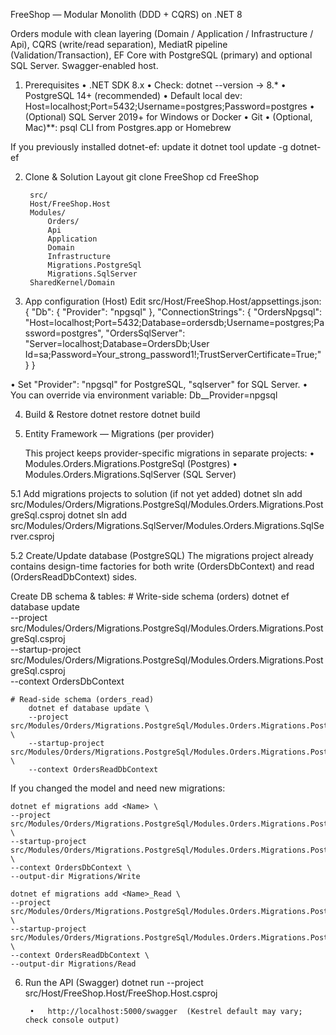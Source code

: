 FreeShop — Modular Monolith (DDD + CQRS) on .NET 8

Orders module with clean layering (Domain / Application / Infrastructure / Api), CQRS (write/read separation), MediatR pipeline (Validation/Transaction), EF Core with PostgreSQL (primary) and optional SQL Server. Swagger-enabled host.

1) Prerequisites
	•	.NET SDK 8.x
	•	Check: dotnet --version → 8.*
	•	PostgreSQL 14+ (recommended)
	•	Default local dev: Host=localhost;Port=5432;Username=postgres;Password=postgres
	•	(Optional) SQL Server 2019+ for Windows or Docker
	•	Git
	•	(Optional, Mac)**: psql CLI from Postgres.app or Homebrew

If you previously installed dotnet-ef: update it
dotnet tool update -g dotnet-ef

2) Clone & Solution Layout
    git clone <your-repo-url> FreeShop
    cd FreeShop

	    src/
	    Host/FreeShop.Host
	    Modules/
	        Orders/
	        Api
	        Application
	        Domain
	        Infrastructure
	        Migrations.PostgreSql
	        Migrations.SqlServer
	    SharedKernel/Domain

3) App configuration (Host)
Edit src/Host/FreeShop.Host/appsettings.json:
		{
		"Db": { "Provider": "npgsql" },
		"ConnectionStrings": {
			"OrdersNpgsql": "Host=localhost;Port=5432;Database=ordersdb;Username=postgres;Password=postgres",
			"OrdersSqlServer": "Server=localhost;Database=OrdersDb;User Id=sa;Password=Your_strong_password1!;TrustServerCertificate=True;"
			}
		}
    
•	Set "Provider": "npgsql" for PostgreSQL, "sqlserver" for SQL Server.
•	You can override via environment variable: Db__Provider=npgsql

4) Build & Restore
	    dotnet restore
	    dotnet build

5) Entity Framework — Migrations (per provider)

	This project keeps provider-specific migrations in separate projects:
		•	Modules.Orders.Migrations.PostgreSql (Postgres)
		•	Modules.Orders.Migrations.SqlServer (SQL Server)

5.1 Add migrations projects to solution (if not yet added)
		    dotnet sln add src/Modules/Orders/Migrations.PostgreSql/Modules.Orders.Migrations.PostgreSql.csproj
		    dotnet sln add src/Modules/Orders/Migrations.SqlServer/Modules.Orders.Migrations.SqlServer.csproj

5.2 Create/Update database (PostgreSQL)
The migrations project already contains design-time factories for both write (OrdersDbContext) and read (OrdersReadDbContext) sides.

Create DB schema & tables:
    # Write-side schema (orders)
	    dotnet ef database update \
	    --project src/Modules/Orders/Migrations.PostgreSql/Modules.Orders.Migrations.PostgreSql.csproj \
	    --startup-project src/Modules/Orders/Migrations.PostgreSql/Modules.Orders.Migrations.PostgreSql.csproj \
	    --context OrdersDbContext

    # Read-side schema (orders_read)
	    dotnet ef database update \
	    --project src/Modules/Orders/Migrations.PostgreSql/Modules.Orders.Migrations.PostgreSql.csproj \
	    --startup-project src/Modules/Orders/Migrations.PostgreSql/Modules.Orders.Migrations.PostgreSql.csproj \
	    --context OrdersReadDbContext

If you changed the model and need new migrations:

    dotnet ef migrations add <Name> \
    --project src/Modules/Orders/Migrations.PostgreSql/Modules.Orders.Migrations.PostgreSql.csproj \
    --startup-project src/Modules/Orders/Migrations.PostgreSql/Modules.Orders.Migrations.PostgreSql.csproj \
    --context OrdersDbContext \
    --output-dir Migrations/Write

    dotnet ef migrations add <Name>_Read \
    --project src/Modules/Orders/Migrations.PostgreSql/Modules.Orders.Migrations.PostgreSql.csproj \
    --startup-project src/Modules/Orders/Migrations.PostgreSql/Modules.Orders.Migrations.PostgreSql.csproj \
    --context OrdersReadDbContext \
    --output-dir Migrations/Read

6) Run the API (Swagger)
    	dotnet run --project src/Host/FreeShop.Host/FreeShop.Host.csproj

		•	http://localhost:5000/swagger  (Kestrel default may vary; check console output)

